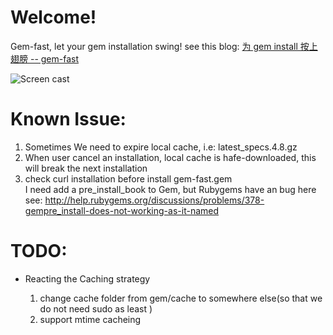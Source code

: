 # Welcome!

Gem-fast, let your gem installation swing!
see this blog: [为 gem install 按上翅膀 -- gem-fast](http://www.cnblogs.com/dazuiba/archive/2010/10/28/1863904.html)

![Screen cast](http://images.cnblogs.com/cnblogs_com/dazuiba//gem-fast-1.jpg "gem-fast")


# Known Issue:

1. Sometimes We need to expire local cache, i.e: latest_specs.4.8.gz
2. When user cancel an installation, local cache is hafe-downloaded, this will break the next installation
3. check curl installation before install gem-fast.gem \
   I need add a pre_install_book to Gem, but Rubygems have an bug here\
   see: http://help.rubygems.org/discussions/problems/378-gempre_install-does-not-working-as-it-named

# TODO:

* Reacting the Caching strategy

	1. change cache folder from gem/cache to somewhere else(so that we do not need sudo as least )  
	2. support mtime cacheing
